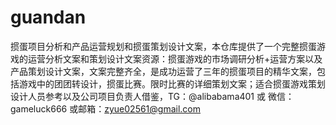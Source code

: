 # guandan
掼蛋项目分析和产品运营规划和掼蛋策划设计文案，本仓库提供了一个完整掼蛋游戏的运营分析文案和策划设计文案资源：掼蛋游戏的市场调研分析+运营方案以及产品策划设计文案，文案完整齐全，是成功运营了三年的掼蛋项目的精华文案，包括游戏中的团团转设计，掼蛋比赛。限时比赛的详细策划文案；适合掼蛋游戏策划设计人员参考以及公司项目负责人借鉴，TG：@alibabama401 或 微信：gameluck666 或邮箱：zyue02561@gmail.com
